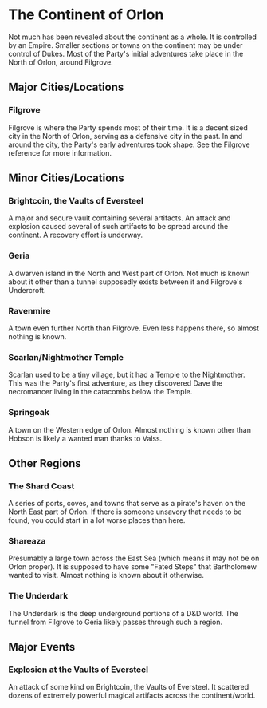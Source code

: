 # The Continent of Orlon 

Not much has been revealed about the continent as a whole. It is controlled by an Empire. Smaller sections or towns on the continent may be under control of Dukes. Most of the Party's initial adventures take place in the North of Orlon, around Filgrove.

## Major Cities/Locations

### Filgrove 

Filgrove is where the Party spends most of their time. It is a decent sized city in the North of Orlon, serving as a defensive city in the past. In and around the city, the Party's early adventures took shape. See the Filgrove reference for more information.

## Minor Cities/Locations

### Brightcoin, the Vaults of Eversteel 

A major and secure vault containing several artifacts. An attack and explosion caused several of such artifacts to be spread around the continent. A recovery effort is underway. 

### Geria 

A dwarven island in the North and West part of Orlon. Not much is known about it other than a tunnel supposedly exists between it and Filgrove's Undercroft.

### Ravenmire 

A town even further North than Filgrove. Even less happens there, so almost nothing is known.

### Scarlan/Nightmother Temple 

Scarlan used to be a tiny village, but it had a Temple to the Nightmother. This was the Party's first adventure, as they discovered Dave the necromancer living in the catacombs below the Temple. 

### Springoak 

A town on the Western edge of Orlon. Almost nothing is known other than Hobson is likely a wanted man thanks to Valss.

## Other Regions

### The Shard Coast 

A series of ports, coves, and towns that serve as a pirate's haven on the North East part of Orlon. If there is someone unsavory that needs to be found, you could start in a lot worse places than here.

### Shareaza 

Presumably a large town across the East Sea (which means it may not be on Orlon proper). It is supposed to have some "Fated Steps" that Bartholomew wanted to visit. Almost nothing is known about it otherwise.

### The Underdark 

The Underdark is the deep underground portions of a D&D world. The tunnel from Filgrove to Geria likely passes through such a region.

## Major Events

### Explosion at the Vaults of Eversteel

An attack of some kind on Brightcoin, the Vaults of Eversteel. It scattered dozens of extremely powerful magical artifacts across the continent/world.